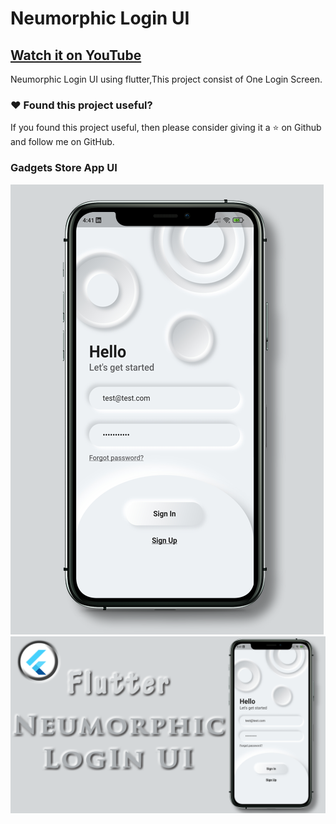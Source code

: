 # Neumorphic Login UI

## [Watch it on YouTube](https://youtu.be/8NjEKKkE7D4)


Neumorphic Login UI using flutter,This project consist of One Login Screen.

### :heart: Found this project useful?

If you found this project useful, then please consider giving it a :star: on Github and follow me on GitHub.

### Gadgets Store App UI

![App UI](/neumoallscr.png)
![App UI](/neumothumb.png)

